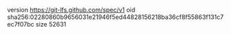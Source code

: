 version https://git-lfs.github.com/spec/v1
oid sha256:02280860b9656031e21946f5ed44828156218ba36cf8f55863f131c7ec7f07bc
size 52631
